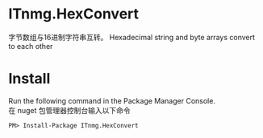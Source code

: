 # ITnmg.HexConvert
字节数组与16进制字符串互转。
Hexadecimal string and byte arrays convert to each other

# Install

Run the following command in the Package Manager Console.  
在 nuget 包管理器控制台输入以下命令

    PM> Install-Package ITnmg.HexConvert
